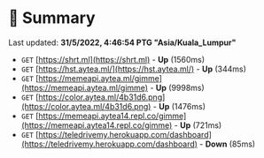 # 📖 Summary
Last updated: **31/5/2022, 4:46:54 PTG "Asia/Kuala_Lumpur"**

- `GET` [https://shrt.ml](https://shrt.ml) - **Up** (1560ms)
- `GET` [https://hst.aytea.ml/](https://hst.aytea.ml/) - **Up** (344ms)
- `GET` [https://memeapi.aytea.ml/gimme](https://memeapi.aytea.ml/gimme) - **Up** (9998ms)
- `GET` [https://color.aytea.ml/4b31d6.png](https://color.aytea.ml/4b31d6.png) - **Up** (1476ms)
- `GET` [https://memeapi.aytea14.repl.co/gimme](https://memeapi.aytea14.repl.co/gimme) - **Up** (721ms)
- `GET` [https://teledrivemy.herokuapp.com/dashboard](https://teledrivemy.herokuapp.com/dashboard) - **Down** (85ms)
